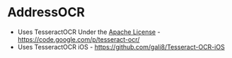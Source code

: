 # AddressOCR

- Uses TesseractOCR Under the [Apache License](http://www.apache.org/licenses/LICENSE-2.0) - https://code.google.com/p/tesseract-ocr/
- Uses TesseractOCR iOS - https://github.com/gali8/Tesseract-OCR-iOS
